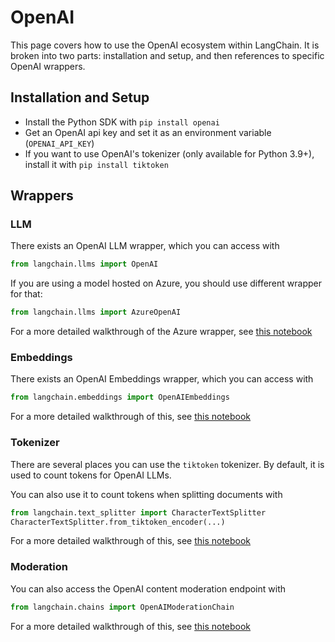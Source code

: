 # OpenAI

This page covers how to use the OpenAI ecosystem within LangChain.
It is broken into two parts: installation and setup, and then references to specific OpenAI wrappers.

## Installation and Setup
- Install the Python SDK with `pip install openai`
- Get an OpenAI api key and set it as an environment variable (`OPENAI_API_KEY`)
- If you want to use OpenAI's tokenizer (only available for Python 3.9+), install it with `pip install tiktoken`

## Wrappers

### LLM

There exists an OpenAI LLM wrapper, which you can access with 
```python
from langchain.llms import OpenAI
```

If you are using a model hosted on Azure, you should use different wrapper for that:
```python
from langchain.llms import AzureOpenAI
```
For a more detailed walkthrough of the Azure wrapper, see [this notebook](../modules/models/llms/integrations/azure_openai_example.ipynb)



### Embeddings

There exists an OpenAI Embeddings wrapper, which you can access with 
```python
from langchain.embeddings import OpenAIEmbeddings
```
For a more detailed walkthrough of this, see [this notebook](../modules/models/text_embedding/examples/embeddings.ipynb)


### Tokenizer

There are several places you can use the `tiktoken` tokenizer. By default, it is used to count tokens
for OpenAI LLMs.

You can also use it to count tokens when splitting documents with 
```python
from langchain.text_splitter import CharacterTextSplitter
CharacterTextSplitter.from_tiktoken_encoder(...)
```
For a more detailed walkthrough of this, see [this notebook](../modules/indexes/examples/textsplitter.ipynb)

### Moderation
You can also access the OpenAI content moderation endpoint with

```python
from langchain.chains import OpenAIModerationChain
```
For a more detailed walkthrough of this, see [this notebook](../modules/chains/examples/moderation.ipynb)

